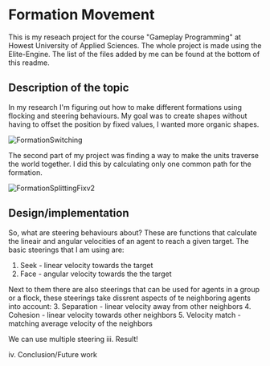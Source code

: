 # Formation Movement
This is my reseach project for the course "Gameplay Programming" at Howest University of Applied Sciences.
The whole project is made using the Elite-Engine. The list of the files added by me can be found at the bottom of this readme.
## Description of the topic
In my research I'm figuring out how to make different formations using flocking and steering behaviours. 
My goal was to create shapes without having to offset the position by fixed values, I wanted more organic shapes.

![FormationSwitching](https://user-images.githubusercontent.com/114002276/211860516-a65eda0d-d20f-4483-99b8-906b2ac22f74.gif)

The second part of my project was finding a way to make the units traverse the world together. I did this by calculating only one common path for the formation.

![FormationSplittingFixv2](https://user-images.githubusercontent.com/114002276/211861652-6ae09756-0175-4813-bd74-539276038716.gif)

## Design/implementation
So, what are steering behaviours about? These are functions that calculate the lineair and angular velocities of an agent to reach a given target. 
The basic steerings that I am using are: 
1. Seek - linear velocity towards the target 
2. Face - angular velocity towards the the target 

Next to them there are also steerings that can be used for agents in a group or a flock, these steerings take dissrent aspects of te neighboring agents into account:
3. Separation - linear velocity away from other neighbors
4. Cohesion - linear velocity towards other neighbors
5. Velocity match - matching average velocity of the neighbors

We can use multiple steering 
iii. Result!

iv. Conclusion/Future work

